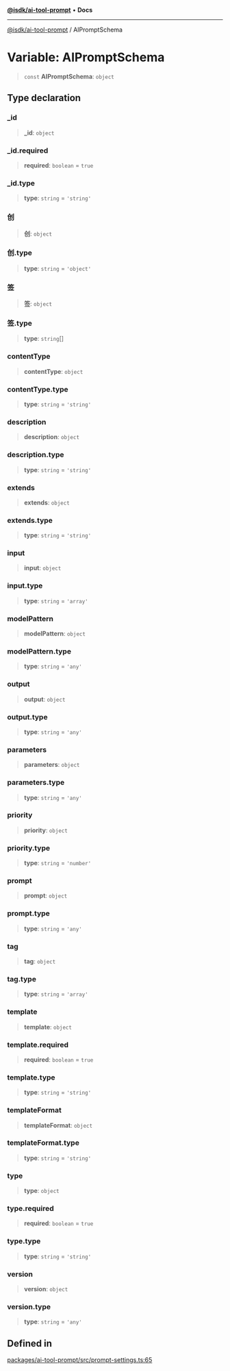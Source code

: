 [**@isdk/ai-tool-prompt**](../README.md) • **Docs**

***

[@isdk/ai-tool-prompt](../globals.md) / AIPromptSchema

# Variable: AIPromptSchema

> `const` **AIPromptSchema**: `object`

## Type declaration

### \_id

> **\_id**: `object`

### \_id.required

> **required**: `boolean` = `true`

### \_id.type

> **type**: `string` = `'string'`

### 创

> **创**: `object`

### 创.type

> **type**: `string` = `'object'`

### 签

> **签**: `object`

### 签.type

> **type**: `string`[]

### contentType

> **contentType**: `object`

### contentType.type

> **type**: `string` = `'string'`

### description

> **description**: `object`

### description.type

> **type**: `string` = `'string'`

### extends

> **extends**: `object`

### extends.type

> **type**: `string` = `'string'`

### input

> **input**: `object`

### input.type

> **type**: `string` = `'array'`

### modelPattern

> **modelPattern**: `object`

### modelPattern.type

> **type**: `string` = `'any'`

### output

> **output**: `object`

### output.type

> **type**: `string` = `'any'`

### parameters

> **parameters**: `object`

### parameters.type

> **type**: `string` = `'any'`

### priority

> **priority**: `object`

### priority.type

> **type**: `string` = `'number'`

### prompt

> **prompt**: `object`

### prompt.type

> **type**: `string` = `'any'`

### tag

> **tag**: `object`

### tag.type

> **type**: `string` = `'array'`

### template

> **template**: `object`

### template.required

> **required**: `boolean` = `true`

### template.type

> **type**: `string` = `'string'`

### templateFormat

> **templateFormat**: `object`

### templateFormat.type

> **type**: `string` = `'string'`

### type

> **type**: `object`

### type.required

> **required**: `boolean` = `true`

### type.type

> **type**: `string` = `'string'`

### version

> **version**: `object`

### version.type

> **type**: `string` = `'any'`

## Defined in

[packages/ai-tool-prompt/src/prompt-settings.ts:65](https://github.com/isdk/ai-tool-prompt.js/blob/56ba47e7448def48d7081eb98dbdd2995e67a298/src/prompt-settings.ts#L65)
